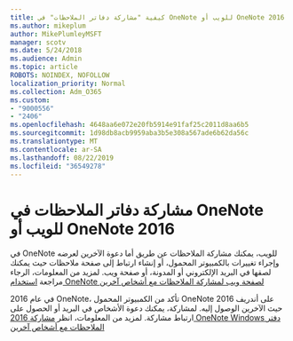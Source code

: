 ```yaml
---
title: كيفية "مشاركة دفاتر الملاحظات" في OneNote للويب أو OneNote 2016
ms.author: mikeplum
author: MikePlumleyMSFT
manager: scotv
ms.date: 5/24/2018
ms.audience: Admin
ms.topic: article
ROBOTS: NOINDEX, NOFOLLOW
localization_priority: Normal
ms.collection: Adm_O365
ms.custom:
- "9000556"
- "2406"
ms.openlocfilehash: 4648aa6e072e20fb5914e91faf25c2011d8aa6b5
ms.sourcegitcommit: 1d98db8acb9959aba3b5e308a567ade6b62da56c
ms.translationtype: MT
ms.contentlocale: ar-SA
ms.lasthandoff: 08/22/2019
ms.locfileid: "36549278"
---
```

# <a name="share-notebooks-in-onenote-for-the-web-or-onenote-2016"></a>مشاركة دفاتر الملاحظات في OneNote للويب أو OneNote 2016

في OneNote للويب، يمكنك مشاركة الملاحظات عن طريق أما دعوة الآخرين لعرضه وإجراء تغييرات بالكمبيوتر المحمول، أو إنشاء ارتباط إلى صفحة ملاحظات حيث يمكنك لصقها في البريد الإلكتروني أو المدونة، أو صفحة ويب. لمزيد من المعلومات، الرجاء مراجعة [استخدام OneNote لصفحة ويب لمشاركة الملاحظات مع أشخاص آخرين](https://support.office.com/article/D3481FBE-E06C-4883-B7E9-B2EE9F38AED3)

في عام 2016 OneNote، تأكد من الكمبيوتر المحمول OneNote 2016 على أندريف حيث الآخرين الوصول إليه. لمشاركة، يمكنك دعوة الأشخاص في البريد أو الحصول على ارتباط مشاركة. لمزيد من المعلومات، انظر [مشاركة 2016 OneNote Windows دفتر الملاحظات مع أشخاص آخرين](https://support.office.com/article/d14b6033-7a95-4536-9216-bb0a5e0f8285)